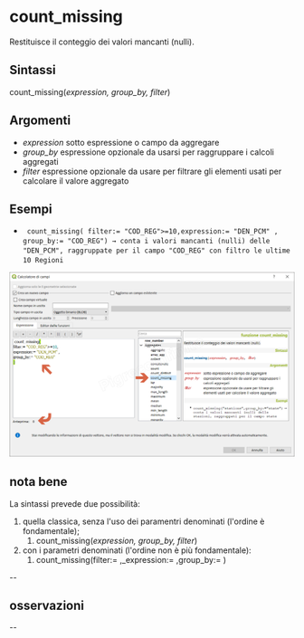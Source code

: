 # count_missing

Restituisce il conteggio dei valori mancanti (nulli).

## Sintassi

count_missing(_expression, group_by, filter_)

## Argomenti

* _expression_ sotto espressione o campo da aggregare
* _group_by_ espressione opzionale da usarsi per raggruppare i calcoli aggregati
* _filter_ espressione opzionale da usare per filtrare gli elementi usati per calcolare il valore aggregato

## Esempi

* ` count_missing( filter:= "COD_REG">=10,expression:= "DEN_PCM" , group_by:= "COD_REG") → conta i valori mancanti (nulli) delle "DEN_PCM", raggruppate per il campo "COD_REG" con filtro le ultime 10 Regioni`

![](/img/aggregates/count_missing/count_missing1.png)

## nota bene

La sintassi prevede due possibilità:
1. quella classica, senza l'uso dei paramentri denominati (l'ordine è fondamentale);
    1. count_missing(_expression, group_by, filter_)
2. con i parametri denominati (l'ordine non è più fondamentale): 
    1. count_missing(filter:= ,_expression:= ,group_by:= )

--

## osservazioni

--
